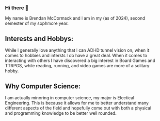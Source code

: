 ### Hi there 👋

My name is Brendan McCormack and I am in my (as of 2024), second semester of my sophmore year.

## Interests and Hobbys:
  While I generally love anything that I can ADHD tunnel vision on, when it comes to hobbies and intersts I do have a great deal. When it comes to interacting with others I have discovered a big interest in Board Games and TTRPGS, while reading, running, and video games are more of a solitary hobby.
  
## Why Computer Science:
  I am actually minoring in computer science, my major is Electical Engineering. This is because it allows for me to better understand many different aspects of the field and hopefully come out with both a physical and programming knowledge to be better well rounded. 

<!--
**Brendan-McCormack/Brendan-McCormack** is a ✨ _special_ ✨ repository because its `README.md` (this file) appears on your GitHub profile.

Here are some ideas to get you started:

- 🔭 I’m currently working on ...
- 🌱 I’m currently learning ...
- 👯 I’m looking to collaborate on ...
- 🤔 I’m looking for help with ...
- 💬 Ask me about ...
- 📫 How to reach me: ...
- 😄 Pronouns: ...
- ⚡ Fun fact: ...
-->
